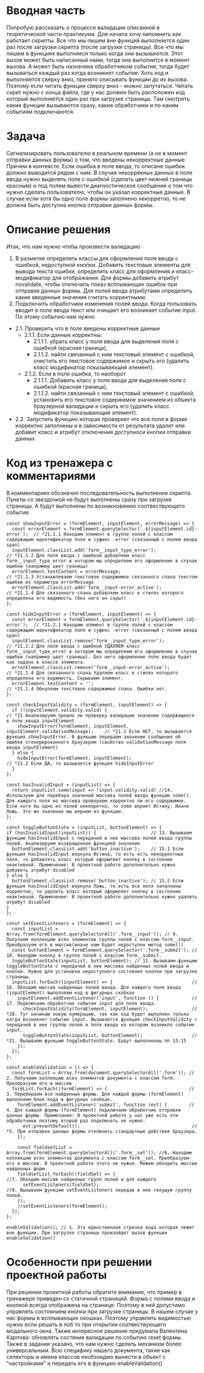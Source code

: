 # Вводная часть
Попробую рассказать о процессе валидации описанной в теоретической части практикума. 
Для начала хочу напомнить как работает скрипты. Все что мы пишем вне функций выполняется один раз после загрузки скрипта (после загрузки страницы). Все что мы пишем в функциях выполняеся только когда они вызываются. Этот вызов может быть написанный нами, тогда она выполнится в момент вызова. А может быть назначена обработчиком события, тогда будет вызываться каждый раз когда возникнет событие. 
Хоть код и выполняется сверху вниз, принято описывать функции до их вызова. Поэтому если читать функции сверху вниз - можно запутаться. Читать скрит нужно с конца файла, где у нас должен быть расположен код который выполняется один раз при загрузке страницы. Там смотреть какие функции вызываются сразу, какие обработчики и по каким событиям подключаются.
# Задача
Сигнализировать пользователю в реальном времени (а не в момент отправки данных формы) о том, что введены некорректные данные. Причем в контексте. Если ошибка в поле ввода, то описане ошибки должно выводится рядом с ним.
В случае некоррекных данных в поле ввода нужно выделять поле с ошибкой (сделать цвет нижней границы красным) и под полем вывести диагностическое сообщение о том что нужно сделать пользователю, чтобы он указал корректные данные. 
В случае если хотя бы одно поле формы заполнено некорретно, то не должна быть доступна кнопка отправки данных формы.
# Описание решения
Итак, что нам нужно чтобы произвести валидацию
1. В разметке определить классы для оформления поля ввода с ошибкой, недоступной кнопки. Добавить текстовые элементы для вывода текста ошибки, определить класс для оформления и класс-модификатор для отображания. Для формы добавить атрибут novalidate, чтобы отключить показ всплывающих ошибок при отправке данных формы. Для полей ввода атрибутами определить какие введенные значения считать корректными.
2. Подключить обработчики изменения полей ввода. Когда пользовать вводит в поле ввода текст или очищает его возникает событие input. По этому событию нам нужно 
  
  * 2.1. Проверить что в поле введены корректные данные 
     - 2.1.1. Если данные корректны:
       +  2.1.1.1. убрать класс у поля ввода для выделения поля с ошибкой (красная граница), 
       +  2.1.1.2. найти связанный с ним текстовый элемент с ошибкой, очистить его текстовое содержимое и скрыть его (удалить класс модификатор показывающий элемент).
     - 2.1.2. Если в поле ошибка, то наоборот
       +  2.1.1.1. Добавить класс у поля ввода для выделения поля с ошибкой (красная граница), 
       +  2.1.1.2. найти связанный с ним текстовый элемент с ошибкой, установить его текстовое содержимое значением из объекта браузерной валидации и скрыть его (удалить класс модификатор показывающий элемент).
  * 2.2. Запустить функцию которая проверяет что все поля в форме корректно заполнены и в зависимости от результата удалит или добавит класс и атрибут отключения доступноси кнопки отправки данных

# Код из тренажера с комментариями

В комментариях обозначил последовательность выполнения скрипта. Пункты со звездочкой не будут выполнены сразу при загрузке страницы. А будут выполнены по возникновению соотвествующего события.


    const showInputError = (formElement, inputElement, errorMessage) => {
      const errorElement = formElement.querySelector(`.${inputElement.id}-error`);  // *21.1.1 Находим элемент в группе полей с классом содержащим идентификатор поля и суфикс -error (связанный с полем ввода span)
      inputElement.classList.add('form__input_type_error');                         // *21.1.2 Для поля ввода с ошибкой добавляем класс form__input_type_error в котором мы определяем его оформление в случае ошибки (например цвет границы)
      errorElement.textContent = errorMessage;                                      // *21.1.3 Устанавливаем текстовое содержимое связанного спана текстом ошибки из параметра errorMessage 
      errorElement.classList.add('form__input-error_active');                       // *21.1.4 Для связанного спана добавляем класс в стилях которого определена его видимость (без него он скрыт) 
    };

    const hideInputError = (formElement, inputElement) => {
      const errorElement = formElement.querySelector(`.${inputElement.id}-error`);  // *21.2.1 Находим элемент в группе полей с классом содержащим идентификатор поля и суфикс -error (связанный с полем ввода span)
      inputElement.classList.remove('form__input_type_error');                      // *21.2.2 Для поля ввода с ошибкой УДАЛЯЕМ класс form__input_type_error в котором мы определяем его оформление в случае ошибки (например цвет границы). Без него оформление поле ввода будет как задано в классе элемента.
      errorElement.classList.remove('form__input-error_active');                    // *21.1.4 Для связанного спана Удаляем класс в стилях которого определена его видимость. Скрываем элемент.
      errorElement.textContent = '';                                                 // *21.1.4 Обнуляем текстовое содержимое спана. Ошибки нет.
    };

    const checkInputValidity = (formElement, inputElement) => {
      if (!inputElement.validity.valid) {                                             // *21 Анализируем прошло ли проверку валидации значение содержащееся в поле ввода inputElement
        showInputError(formElement, inputElement, inputElement.validationMessage);    // *21.1 Если НЕТ, то вызывается функция showInputError. В функцию передаем значение сообщения об ошибке сгенерированного браузером (свойство validationMessage поля ввода inputElement)
      } else {
        hideInputError(formElement, inputElement);                                    // *21.2 Если ДА, то вызывается функция hideInputError
      }
    };

    const hasInvalidInput = (inputList) => {
      return inputList.some(input => !input.validity.valid) //14. Используем для перебора значений массива полей ввода функцию some(). Для каждого поля из массива проверяем корректно ли его содержимое. Если хотя бы одно из полей неккоретно, то some вернет Истину. Иначе Ложь. Это же значение мы вернем из функции. 
    };

    const toggleButtonState = (inputList, buttonElement) => {
    if (hasInvalidInput(inputList)) {                    // 13. Вызываем функцию hasInvalidInput с передачей в нее массива полей ввода группы полей. Анализируем возвращенное функцией значение
      buttonElement.classList.add('button_inactive');    // 15.1 Если функция hasInvalidInput вернула Истина, то есть есть некорректные поля, то добавлять класс который оформляет кнопку в состояние неактивной. Примечение: В проектной работе дополнительно нужно добавить атрибут disabled
    } else {
      buttonElement.classList.remove('button_inactive'); // 15.2 Если функция hasInvalidInput вернула Ложь, то есть все поля заполнены корректно, то удалить класс который оформляет кнопку в состояние неактивной. Примечение: В проектной работе дополнительно нужно удалить атрибут disabled
    } 
    }; 

    const setEventListeners = (formElement) => {
      const inputList = Array.from(formElement.querySelectorAll('.form__input')); // 9. Получаем коллекцию всех элементов группы полей с классом form__input. Преобразуем его в массив(иначе нам будет недоступен метод some())
      const buttonElement = formElement.querySelector('.form__submit'); // 10. Находим кнопку в группе полей с классом form__submit.
      toggleButtonState(inputList, buttonElement); // 11. Вызываем функцию toggleButtonState с передачей в нее массива найденных полей ввода и кнопки. Нужно для установки недоступного состояния кнопки при загрузке страницы.
      inputList.forEach((inputElement) => {                             // 16. Обходим массив найденных полей ввода. Для каждого поля ввода (inputElement) выполняем код в фигурных скобках
        inputElement.addEventListener('input', function () {            // 17. Подключаем обработчик события input для поля ввода.
          checkInputValidity(formElement, inputElement);                // *20. Тут начинаю новую нумерацию, так как код будет выполнен только когда возникнет событие input. Вызывается функция checkInputValidity с передачей в нее группы полей и поля ввода на котором возникло событие input.
          toggleButtonState(inputList, buttonElement);                  // *21. Вызываем функцию toggleButtonState. Будут выполненны пп 13-15
        });
      });
    };

    const enableValidation = () => {
      const formList = Array.from(document.querySelectorAll('.form')); // 2. Получаем коллекцию всех элементов документа с классом form. Преобразуем его в массив 
      formList.forEach((formElement) => {                              // 3. Перебираем все найденные формы. Для каждой формы (formElement) выполняем блок кода в фигурных скобках.
        formElement.addEventListener('submit', function (evt) {        // 4. Для каждой формы (formElement) подключаем обработчик отправки данных формы. Примечание: В проектной работе у нас уже есть эти обработчики поэтому второй раз подключать не нужно.
          evt.preventDefault();                                         // *5. При отправке данных формы отключить стандартные действия браузера.
        });

        const fieldsetList = Array.from(formElement.querySelectorAll('.form__set')); //6. Находим коллекцию всех элементов документа с классом form__set. Преобразуем его в массив. В проектной работе этого не нужно. Можем обходить массив найденных форм.
        fieldsetList.forEach((fieldSet) => {                                         //7. Обходим массив найденных групп полей и для каждого 
          setEventListeners(fieldSet);                                                //8. Вызываем функцию setEventListeners передав в нее текущую группу полей.
        });
        //setEventListeners(formElement);
      });
    };

    enableValidation(); // 1. Это единственная строчка кода которая лежит вне функции. При загрузке страницы произойдет вызов функции enableValidation()

# Особенности при решении проектной работы
При решении проектной работы обратите внимание, что пример в тренажере приведен со статичной страницей. Форма с полями ввода и кнопкой всегда отображена на странице. Поэтому в ней допустимо управлять состоянием кнопки при загрузке страницы. В нашем случае у нас формы в всплывающих окошках. Поэтому управлять видимостью нужно если решать в лоб то при открытии соотвествующего модального окна. Также интересное решение придумала Валентина Карпова: обновлять состяние валидации по событию reset формы.
Также в задании указано, что нам нужно сделать механихм более универсальным. Всю специфику нашего документа, такие как селекторы и имена классов необзоидмо вынести в объект с "настройками" и передать его в функцию enableValidation()
